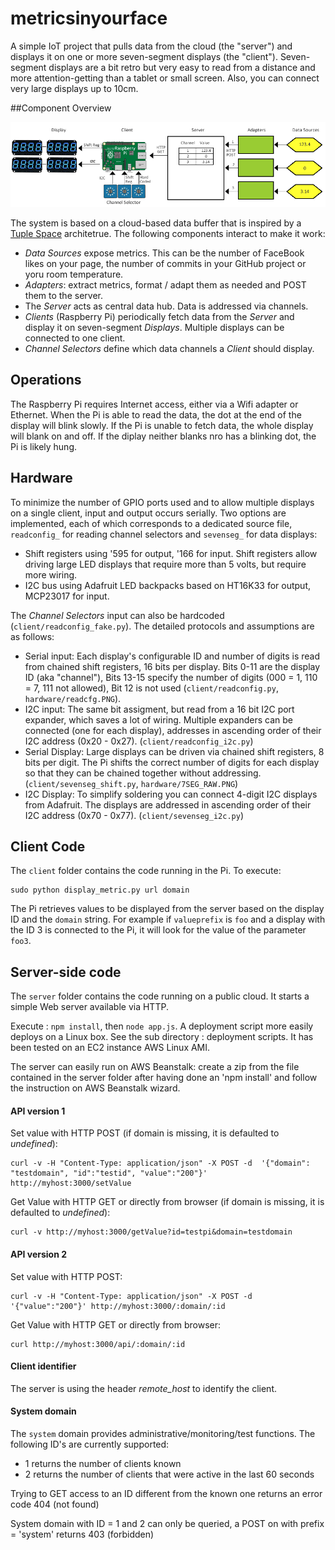 # metricsinyourface

A simple IoT project that pulls data from the cloud (the "server") and displays it on one or more seven-segment displays (the "client"). Seven-segment displays are a bit retro but very easy to read from a distance and more attention-getting than a tablet or small screen. Also, you can connect very large displays up to 10cm.

##Component Overview

![Component Overview](docs/metrics_arhitecture_small.png)

The system is based on a cloud-based data buffer that is inspired by a [Tuple Space](https://en.wikipedia.org/wiki/Tuple_space) architetrue. The following components interact to make it work:

* _Data Sources_ expose metrics. This can be the number of FaceBook likes on your page, the number of commits in your GitHub project or yoru room temperature.
* _Adapters_: extract metrics, format / adapt them as needed and POST them to the server.
* The _Server_ acts as central data hub. Data is addressed via channels.
* _Clients_ (Raspberry Pi) periodically fetch data from the _Server_ and display it on seven-segment _Displays_. Multiple displays can be connected to one client.
* _Channel Selectors_ define which data channels a _Client_ should display.
 
## Operations

The Raspberry Pi requires Internet access, either via a Wifi adapter or Ethernet. When the Pi is able to read the data, the dot at the end of the display will blink slowly. If the Pi is unable to fetch data, the whole display will blank on and off. If the diplay neither blanks nro has a blinking dot, the Pi is likely hung.
 
## Hardware
To minimize the number of GPIO ports used and to allow multiple displays on a single client, input and output occurs serially. Two options are implemented, each of which corresponds to a dedicated source file, `readconfig_` for reading channel selectors and `sevenseg_` for data displays:
* Shift registers using '595 for output, '166 for input. Shift registers allow driving large LED displays that require more than 5 volts, but require more wiring.
* I2C bus using Adafruit LED backpacks based on HT16K33 for output, MCP23017 for input.

The _Channel Selectors_ input can also be hardcoded (`client/readconfig_fake.py`). The detailed protocols and assumptions are as follows:

* Serial input: Each display's configurable ID and number of digits is read from chained shift registers, 16 bits per display. Bits 0-11 are the display ID (aka "channel"), Bits 13-15 specify the number of digits (000 = 1, 110 = 7, 111 not allowed), Bit 12 is not used (`client/readconfig.py`, `hardware/readcfg.PNG`). 
* I2C input: The same bit assigment, but read from a 16 bit I2C port expander, which saves a lot of wiring. Multiple expanders can be connected (one for each display), addresses in ascending order of their I2C address (0x20 - 0x27). (`client/readconfig_i2c.py`)
* Serial Display: Large displays can be driven via chained shift registers, 8 bits per digit. The Pi shifts the correct number of digits for each display so that they can be chained together without addressing. (`client/sevenseg_shift.py`, `hardware/7SEG_RAW.PNG`)
* I2C Display: To simplify soldering you can connect 4-digit I2C displays from Adafruit. The displays are addressed in ascending order of their I2C address (0x70 - 0x77). (`client/sevenseg_i2c.py`)

## Client Code

The `client` folder contains the code running in the Pi. To execute: 

    sudo python display_metric.py url domain

The Pi retrieves values to be displayed from the server based on the display ID and the `domain` string. For example if `valueprefix` is `foo` and a display with the ID 3 is connected to the Pi, it will look for the value of the parameter `foo3`.

## Server-side code

The `server` folder contains the code running on a public cloud. It starts a simple Web server available via HTTP.

Execute : `npm install`, then `node app.js`. A deployment script more easily deploys on a Linux box. See the sub directory : deployment scripts. It has been tested on an EC2 instance AWS Linux AMI.

The server can easily run on AWS Beanstalk: create a zip from the file contained in the server folder after having done an 'npm install' and follow the instruction on AWS Beanstalk wizard.

#### API version 1
Set value with HTTP POST (if domain is missing, it is defaulted to *undefined*):

```
curl -v -H "Content-Type: application/json" -X POST -d  '{"domain": "testdomain", "id":"testid", "value":"200"}' http://myhost:3000/setValue
```

Get Value with HTTP GET or directly from browser (if domain is missing, it is defaulted to *undefined*): 
    
```
curl -v http://myhost:3000/getValue?id=testpi&domain=testdomain
```

#### API version 2
Set value with HTTP POST:

```
curl -v -H "Content-Type: application/json" -X POST -d  '{"value":"200"}' http://myhost:3000/:domain/:id
```

Get Value with HTTP GET or directly from browser: 

```
curl http://myhost:3000/api/:domain/:id
```

#### Client identifier
The server is using the header *remote_host* to identify the client.

#### System domain
The `system` domain provides administrative/monitoring/test functions.  The following ID's are currently supported:

* 1 returns the number of clients known
* 2 returns the number of clients that were active in the last 60 seconds 

Trying to GET access to an ID different from the known one returns an error code 404 (not found)

System domain with ID = 1 and 2 can only be queried, a POST on with prefix = 'system' returns 403 (forbidden) 


